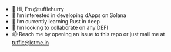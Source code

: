 - 👋 Hi, I’m @tufflehurry
- 👀 I’m interested in developing dApps on Solana
- 🌱 I’m currently learning Rust in deep
- 💞️ I’m looking to collaborate on any DEFI
- 📫 Reach me by opening an issue to this repo or just mail me at tuffle@lotme.in
